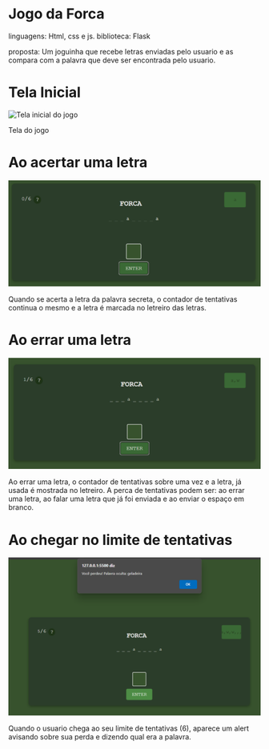 # Jogo da Forca

linguagens: Html, css e js.
biblioteca: Flask

proposta: Um joguinha que recebe letras enviadas pelo usuario e as compara com a palavra que deve ser encontrada pelo usuario.

# Tela Inicial

![Tela inicial do jogo](imgProj/TelaPadrão.png)

Tela do jogo

# Ao acertar uma letra

![Interação da tela ao acertar](imgProj/AoAcertar.png)

Quando se acerta a letra da palavra secreta, o contador de tentativas continua o mesmo e a letra é marcada no letreiro das letras.

# Ao errar uma letra

![Interação da tela ao acertar](imgProj/AoErrarLetra.png)

Ao errar uma letra, o contador de tentativas sobre uma vez e a letra, já usada é mostrada no letreiro. A perca de tentativas podem ser: ao errar uma letra, ao falar uma letra que já foi enviada e ao enviar o espaço em branco.

# Ao chegar no limite de tentativas

![Interação da tela ao chegar no limite de tentativas](imgProj/AlertAviso.png)

Quando o usuario chega ao seu limite de tentativas (6), aparece um alert avisando sobre sua perda e dizendo qual era a palavra.
